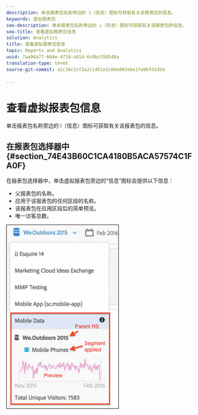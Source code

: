```yaml
---
description: 单击报表包名称旁边的 i（信息）图标可获取有关该报表包的信息。
keywords: 虚拟报表包
seo-description: 单击报表包名称旁边的 i（信息）图标可获取有关该报表包的信息。
seo-title: 查看虚拟报表包信息
solution: Analytics
title: 查看虚拟报表包信息
topic: Reports and Analytics
uuid: 7aa9da77-604e-473d-a914-6c0bc558548a
translation-type: tm+mt
source-git-commit: a2c38c2cf3a2c1451e2c60e003ebe1fa9bfd145d

---
```



# 查看虚拟报表包信息

单击报表包名称旁边的 i（信息）图标可获取有关该报表包的信息。

## 在报表包选择器中 {#section_74E43B60C1CA4180B5ACA57574C1FA0F}

在报表包选择器中，单击虚拟报表包旁边的“信息”图标会提供以下信息：

* 父报表包的名称。
* 应用于该报表包的任何区段的名称。
* 该报表包在应用区段后的简单预览。
* 唯一访客总数。

![](assets/vrs-info.png)

